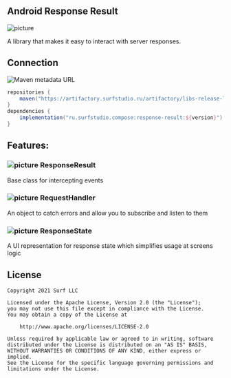## Android Response Result

![picture](https://github.com/surfstudio/surf-android-response-result/blob/master/data/just-image.png?raw=true)

A library that makes it easy to interact with server responses.

## Connection

![Maven metadata URL](https://img.shields.io/maven-metadata/v?metadataUrl=https%3A%2F%2Fartifactory.surfstudio.ru%2Fartifactory%2Flibs-release-local%2Fru%2Fsurfstudio%2Fcompose%2Fresponse-result%2Fmaven-metadata.xml)

```gradle
repositories {
    maven("https://artifactory.surfstudio.ru/artifactory/libs-release-local")
}
dependencies {
    implementation("ru.surfstudio.compose:response-result:${version}")
}
```

## Features:

### ![picture](https://github.com/google/material-design-icons/blob/master/png/action/sync_alt/materialicons/18dp/1x/baseline_sync_alt_black_18dp.png?raw=true) ResponseResult
Base class for intercepting events

### ![picture](https://github.com/google/material-design-icons/blob/master/png/action/note_add/materialicons/18dp/1x/baseline_note_add_black_18dp.png?raw=true) RequestHandler
An object to catch errors and allow you to subscribe and listen to them

### ![picture](https://github.com/google/material-design-icons/blob/master/png/action/note_add/materialicons/18dp/1x/baseline_note_add_black_18dp.png?raw=true) ResponseState
A UI representation for response state which simplifies usage at screens logic

## License

```
Copyright 2021 Surf LLC

Licensed under the Apache License, Version 2.0 (the "License");
you may not use this file except in compliance with the License.
You may obtain a copy of the License at

    http://www.apache.org/licenses/LICENSE-2.0

Unless required by applicable law or agreed to in writing, software
distributed under the License is distributed on an "AS IS" BASIS,
WITHOUT WARRANTIES OR CONDITIONS OF ANY KIND, either express or implied.
See the License for the specific language governing permissions and
limitations under the License.
```
